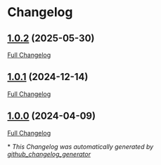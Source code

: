 # Changelog

## [1.0.2](https://github.com/GameFrameX/com.gameframex.unity.setting/tree/1.0.2) (2025-05-30)

[Full Changelog](https://github.com/GameFrameX/com.gameframex.unity.setting/compare/1.0.1...1.0.2)

## [1.0.1](https://github.com/GameFrameX/com.gameframex.unity.setting/tree/1.0.1) (2024-12-14)

[Full Changelog](https://github.com/GameFrameX/com.gameframex.unity.setting/compare/1.0.0...1.0.1)

## [1.0.0](https://github.com/GameFrameX/com.gameframex.unity.setting/tree/1.0.0) (2024-04-09)

[Full Changelog](https://github.com/GameFrameX/com.gameframex.unity.setting/compare/9b852dd01a7608fe31cc4bbfab8b63e44be7a49b...1.0.0)



\* *This Changelog was automatically generated by [github_changelog_generator](https://github.com/github-changelog-generator/github-changelog-generator)*
